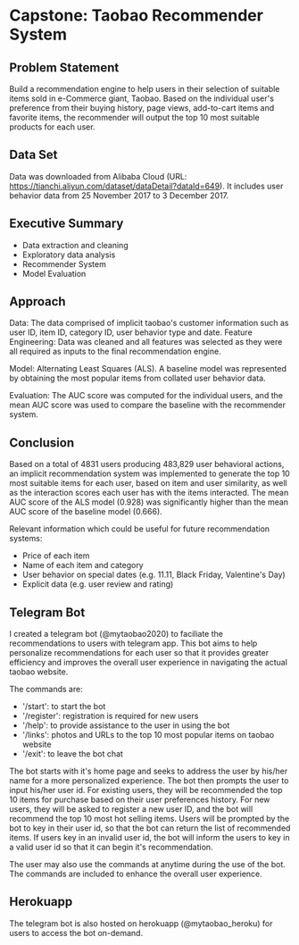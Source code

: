 # Capstone: Taobao Recommender System

## Problem Statement
Build a recommendation engine to help users in their selection of suitable items sold in e-Commerce giant, Taobao. Based on the individual user's preference from their buying history, page views, add-to-cart items and favorite items, the recommender will output the top 10 most suitable products for each user. 

## Data Set
Data was downloaded from Alibaba Cloud (URL: https://tianchi.aliyun.com/dataset/dataDetail?dataId=649). It includes user behavior data from 25 November 2017 to 3 December 2017.

## Executive Summary
- Data extraction and cleaning
- Exploratory data analysis
- Recommender System
- Model Evaluation

## Approach
Data: The data comprised of implicit taobao's customer information such as user ID, item ID, category ID, user behavior type and date.
Feature Engineering: Data was cleaned and all features was selected as they were all required as inputs to the final recommendation engine.

Model: Alternating Least Squares (ALS). A baseline model was represented by obtaining the most popular items from collated user behavior data.

Evaluation: The AUC score was computed for the individual users, and the mean AUC score was used to compare the baseline with the recommender system.

## Conclusion

Based on a total of 4831 users producing 483,829 user behavioral actions, an implicit recommendation system was implemented to generate the top 10 most suitable items for each user, based on item and user similarity, as well as the interaction scores each user has with the items interacted. The mean AUC score of the ALS model (0.928) was significantly higher than the mean AUC score of the baseline model (0.666).

Relevant information which could be useful for future recommendation systems:
- Price of each item
- Name of each item and category
- User behavior on special dates (e.g. 11.11, Black Friday, Valentine's Day)
- Explicit data (e.g. user review and rating)

## Telegram Bot

I created a telegram bot (@mytaobao2020) to faciliate the recommendations to users with telegram app. This bot aims to help personalize recommendations for each user so that it provides greater efficiency and improves the overall user experience in navigating the actual taobao website.

The commands are: 
- '/start': to start the bot
- '/register': registration is required for new users
- '/help': to provide assistance to the user in using the bot
- '/links': photos and URLs to the top 10 most popular items on taobao website
- '/exit': to leave the bot chat

The bot starts with it's home page and seeks to address the user by his/her name for a more personalized experience. The bot then prompts the user to input his/her user id. For existing users, they will be recommended the top 10 items for purchase based on their user preferences history. For new users, they will be asked to register a new user ID, and the bot will recommend the top 10 most hot selling items. Users will be prompted by the bot to key in their user id, so that the bot can return the list of recommended items. If users key in an invalid user id, the bot will inform the users to key in a valid user id so that it can begin it's recommendation.

The user may also use the commands at anytime during the use of the bot. The commands are included to enhance the overall user experience.

## Herokuapp

The telegram bot is also hosted on herokuapp (@mytaobao_heroku) for users to access the bot on-demand.
